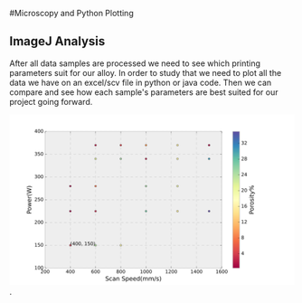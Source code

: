#Microscopy and Python Plotting

## ImageJ Analysis


After all data samples are processed we need to see which printing parameters suit for our alloy. In order to study that we need to plot all the data we have on an excel/scv file in python or java code.
Then we can compare and see how each sample's parameters are best suited for our project going forward. 

![Final Scatter Graph](./graph.svg). 